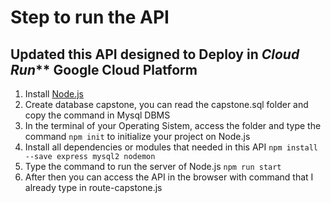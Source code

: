 # Step to run the API
## Updated this API designed to Deploy in _Cloud Run_** Google Cloud Platform
1. Install [Node.js](https://nodejs.org/en/)
2. Create database capstone, you can read the capstone.sql folder and copy the command in Mysql DBMS
3. In the terminal of your Operating Sistem, access the folder and type the command `npm init` to initialize your project on Node.js
4. Install all dependencies or modules that needed in this API `npm install --save express mysql2 nodemon`
5. Type the command to run the server of Node.js `npm run start`
6. After then you can access the API in the browser with command that I already type in route-capstone.js